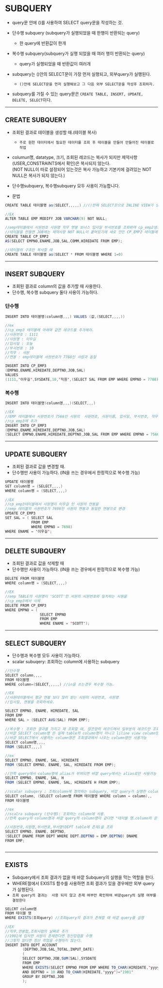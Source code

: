 # SUBQUERY

* query문 안에 ()를 사용하여 SELECT query문을 작성하는 것.
* 단수행 subquery (subquery가 실행되었을 때 한행이 반환되는 query)
  * 한 query에 반환값이 한개
* 복수행 subquery(subquery가 실행 되었을 때 여러 행이 반환되는 query)
  * query가 실행되었을 때 반환값이 여러개

* subquery는 ()안의 SELECT문이 가장 먼저 실행되고, 외부query가 실행된다.
  * `()안에 SELECT문을 먼저 실행해보고 그 다음 외부 SELECT문을 작성후 조회하자.`

* subquery를 가질 수 있는 query문은 `CREATE TABLE, INSERT, UPDATE, DELETE, SELECT`이다.

---

## CREATE SUBQUERY

* 조회된 결과로 테이블을 생성할 때.(테이블 복사)
  * `주로 원천 데이터에서 필요한 데이터를 조회 후 테이블을 만들어 만들어진 테이블로 작업`

* columun명, datatype, 크기, 조회된 레코드는 복사가 되지만 제약사항(USER_CONSTRAINTS에서 확인)은 복사되지 않는다.<br>(NOT NULL이 따로 설정되어 있는것은 복사 가능하고 기본키에 걸려있는 NOT NULL은 복사가 되지 않는다.)

* 단수행subquery, 복수행subquery 모두 사용이 가능합니다.

* 문법

```java
CREATE TABLE 테이블명 as(SELECT,,,,,) //()안에 SELECT문으로 INLINE VIEW가 생성되고 생성된 INLINE VIEW로 TABLE생성
    
//EX
ALTER TABLE EMP MODIFY JOB VARCHAR(9) NOT NULL;

//emp테이블에서 사원번호 사원명 직무 연봉 보너스 입사일 부서번호를 조회하여 cp_emp2생성
//테이블을 만들면 JOB에는 제약사항 NOT NULL이 붙어있기에 새로 만든 CP_EMP2 테이블에도 제약사항이 적용된다.
CREATE TABLE CP_EMP2
AS(SELECT EMPNO,ENAME,JOB,SAL,COMM,HIREDATE FROM EMP);

//테이블의 구조만 복사할 때
CREATE TABLE 테이블명 as(SELECT * FROM 테이블명 WHERE 1=0)
```

---



## INSERT SUBQUERY

* 조회된 결과로 column의 값을 추가할 때 사용한다.
* 단수행, 복수행 subquery 둘다 사용이 가능하다.

### 단수행

```java
INSERT INTO 테이블명(column명,,,) VALUES (값,(SELECT,,,,))
    
//ex  
//cp_emp3 테이블에 아래와 같은 레코드를 추가해라.
//사원번호 : 1111
//사원명 : 이우길
//입사일 : 오늘
//부서번호 : 10
//직무 : 사원
//연봉 : emp테이블에 사원번호가 7788인 사람과 동일

INSERT INTO CP_EMP3
(EMPNO,ENAME,HIREDATE,DEPTNO,JOB,SAL)
VALUES
(1111,'이우길',SYSDATE,10,'직원',(SELECT SAL FROM EMP WHERE EMPNO = 7788));
```



### 복수행

```java
INSERT INTO 테이블명(column명,,,)(SELECT,,,)

//EX
//EMP 테이블에서 사원번호가 7566인 사원의  사원번호, 사원이름, 입사일, 부서번호, 직무 , 연봉을
//cp_emp3에 추가 
INSERT INTO CP_EMP3
(EMPNO,ENAME,HIREDATE,DEPTNO,JOB,SAL)
(SELECT EMPNO,ENAME,HIREDATE,DEPTNO,JOB,SAL FROM EMP WHERE EMPNO = 7566);
```

---

## UPDATE SUBQUERY

* 조회된 결과로 값을 변경할 때.
* 단수행만 사용이 가능하다. (IN을 쓰는 경우에서 한정적으로 복수행 가능)

```java
UPDATE 테이블명
SET column명 = (SELECT,,,,)
WHERE column명 = (SELECT,,,,)
    
//EX
//cp_emp3테이블에서 사원명이 이우길 인 사원의 연봉을
//emp 테이블의 사원번호가 7698인 사원의 연봉과 동일한 연봉으로 변경
UPDATE CP_EMP3
SET SAL = ( SELECT SAL
			FROM EMP
			WHERE EMPNO = 7698)
WHERE ENAME = '이우길';
```

---

## DELETE SUBQUERY

* 조회된 결과로 값을 삭제할 때
* 단수행만 사용이 가능하다. (IN을 쓰는 경우에서 한정적으로 복수행 가능)

```java
DELETE FROM 테이블명 
WHERE column명 = (SELECT,,,,)

//EX
//emp TABLE의 사원명이 'SCOTT'인 사원의 사원번호와 일치하는 사원을
//cp_emp3에서 삭제
DELETE FROM CP_EMP3
WHERE EMPNO = (
				SELECT EMPNO
				FROM EMP
				WHERE ENAME = 'SCOTT');
```

---

## SELECT SUBQUERY

* 단수행과 복수행 모두 사용이 가능하다.
* scalar subuqery: 조회하는 column에 사용하는 subquery

```java
//단수행
SELECT column,,,,
FROM 테이블명
WHERE column=(SELECT,,,,,) //in을 쓰는경우 복수형 가능.

//EX
//사원테이블에서 평균 연봉 보다 많이 받는 사원의 사원번호, 사원명
//입사일, 연봉을 조회하세요.

SELECT EMPNO, ENAME, HIREDATE, SAL
FROM EMP
WHERE SAL > (SELECT AVG(SAL) FROM EMP);    
     
//복수행 : 조회한 결과를 가지고 재 조회할 때, 많은양의 레코드에서 일부분의 레코드만 조회할 때(ex 게시판에서 리스트를 만들 때, 목록을 만들 때)
//바깥 SELECT column명 은 실제 table의 column명이 아니고 liline view column명이 된다.
//바깥 SELECT에서 사용하는 column명은 조회결과에서 나오는 column명만 사용가능
SELECT column명,,,,
FROM (SELECT,,,,)

//ex
SELECT EMPNO, ENAME, SAL, HIREDATE
FROM (SELECT EMPNO, ENAME, SAL, HIREDATE FROM EMP);

//안쪽 query에서 column명에 alias가 부여되면 바깥 query에서는 alias로만 사용가능
SELECT EMPNO, ENAME, SAL, H
FROM (SELECT EMPNO, ENAME, SAL, HIREDATE H FROM EMP);    
    
//scalar subuqery : 조회column에 정의하는 subquery, 바깥 query가 실행한 column값을 가지고 재 조회를 한다. 부분실행 x
SELECT column, (SELECT column명 FROM 테이블명 WHERE column = column),,
FROM 테이블명

//ex
//scalra subquery (단수행): 조회하는 column에 사용.
//안쪽 query의 column명과 바깥 query의 column명이 같다면 "테이블 명.column의 문법으로 column을 식별하여 사용

//사원번호,사원명,부서번호,부서명(DEPT table에 존재)을 조회
SELECT EMPNO, ENAME, DEPTNO, 
(SELECT DNAME FROM DEPT WHERE DEPT.DEPTNO = EMP.DEPTNO) DNAME
FROM EMP;    
 
```
---
## EXISTS

* Subquery에서 조회 결과가 없을 때 바깥 Subquery의 실행을 막는 역할을 한다.
* WHERE절에서 EXISTS 함수를 사용하면 조회 결과가 있을 경우에만 외부 query가 실행된다.
* `조회 query의 결과는  사용 되지 않고 존재 여부만 확인하여 바깥query의 실행 여부를 결정한다`

```java
SELCRT column명
FROM 테이블 명
WHERE EXISTS(조회query) //조회query의 결과가 존재할 때 바깥 query를 실행
    
//EX
//직무,연봉합,조회시점의 날짜로 추가
//1981에 입사한 사원이 존재한다면 정산잡업을 수행
//그렇지 않다면 정산 작업을 수행하지 않는다.
INSERT INTO DEPT_ACCOUNT
		(DEPTNO,JOB,SAL_TOTAL,INPUT_DATE)
		(
		SELECT DEPTNO,JOB,SUM(SAL),SYSDATE
		FROM EMP
		WHERE EXISTS(SELECT EMPNO FROM EMP WHERE TO_CHAR(HIREDATE,'yyyy')='1981')
		AND DEPTNO = 10 AND TO_CHAR(HIREDATE,'yyyy')='1981'
		GROUP BY DEPTNO,JOB
		);
```
